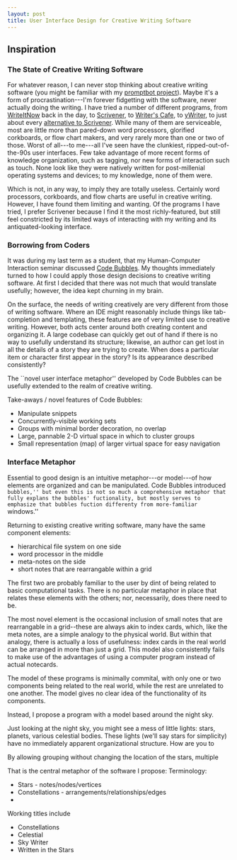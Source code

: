 ```yaml
---
layout: post
title: User Interface Design for Creative Writing Software
---
```


## Inspiration

### The State of Creative Writing Software

For whatever reason, I can never stop thinking about creative writing software
(you might be familiar with my 
[promptbot project](http://konahart.com/promptbot/)). 
Maybe it's a form of procrastination---I'm forever fidgetting with the 
software, never actually doing the writing. I have tried a number of different
programs, from [WriteItNow](http://www.ravensheadservices.com/index.php) back 
in the day, to [Scrivener](http://www.literatureandlatte.com/scrivener.php), 
to [Writer's Cafe](http://www.writerscafe.co.uk/), 
to [yWriter](http://www.spacejock.com/yWriter5.html), to just about every 
[alternative to Scrivener](http://alternativeto.net/software/scrivener/). 
While many of them are serviceable, most are little more than pared-down word
processors, glorified corkboards, or flow chart makers, and very rarely more 
than one or two of those. Worst of all---to me---all I've seen have the 
clunkiest, ripped-out-of-the-90s user interfaces. Few take advantage of more
recent forms of knowledge organization, such as tagging, nor new forms of
interaction such as touch. None look like they were natively written for 
post-millenial operating systems and devices; to my knowledge, none of them 
were. 

Which is not, in any way, to imply they are totally useless. Certainly word 
processors, corkboards, and flow charts are useful in creative writing.
However, I have found them limiting and wanting. Of the programs I have tried,
I prefer Scrivener because I find it the most richly-featured, but still feel 
constricted by its limited ways of interacting with my writing and its 
antiquated-looking interface.

### Borrowing from Coders 

It was during my last term as a student, that my Human-Computer Interaction 
seminar discussed 
[Code Bubbles](http://www.andrewbragdon.com/codebubbles_site.asp). My
thoughts immediately turned to how I could apply those design decisions to 
creative writing software. At first I decided that there was not much that
would translate usefully; however, the idea kept churning in my brain. 

On the surface, the needs of writing creatively are very different from those
of writing software. Where an IDE might reasonably include things like tab-
completion and templating, these features are of very limited use to creative
writing. However, both acts center around both creating content and organizing
it. A large codebase can quickly get out of hand if there is no way to usefully
understand its structure; likewise, an author can get lost in all the details
of a story they are trying to create. When does a particular item or character
first appear in the story? Is its appearance described consistently? 

The ``novel user interface metaphor'' developed by Code Bubbles can be usefully
extended to the realm of creative writing.
 
Take-aways / novel features of Code Bubbles:

* Manipulate snippets
* Concurrently-visible working sets
* Groups with minimal border decoration, no overlap
* Large, pannable 2-D virtual space in which to cluster groups
* Small representation (map) of larger virtual space for easy navigation

### Interface Metaphor

Essential to good design is an intuitive metaphor---or model---of how
elements are organized and can be manipulated. Code Bubbles introduced 
``bubbles,'' but even this is not so much a comprehensive metaphor that fully
explans the bubbles' fuctionality, but mostly serves to emphasize that bubbles
fuction differenty from more-familiar ``windows.'' 

Returning to existing creative writing software, many have the same component 
elements: 

* hierarchical file system on one side
* word processor in the middle
* meta-notes on the side
* short notes that are rearrangable within a grid 

The first two are probably familiar to the user by dint of being related to 
basic computational tasks. There is no particular metaphor in place that
relates these elements with the others; nor, necessarily, does there need to 
be.

The most novel element is the
occasional inclusion of small notes that are rearrangable in a grid--these are
always akin to index cards, which, like the meta notes, are a simple analogy 
to the physical world. But within that analogy, there is actually a loss of 
usefulness: index cards in the real world can be arranged in more than just a 
grid. This model also consistently fails to make use of the advantages of using
a computer program instead of actual notecards. 

The model of these programs is minimally commital, with only one or two
components being related to the real world, while the rest are unrelated to one
another. The model gives no clear idea of the functionality of its components. 

Instead, I propose a program with a model based around the night sky. 

Just looking at the night sky, you might see a mess of little lights: 
stars, planets, various celestial bodies. These lights (we'll say stars for 
simplicity) have no immediately apparent organizational structure. How are you
to 

By allowing grouping without changing the location of the stars, multiple 


That is the central metaphor of the software I propose: 
Terminology:

* Stars - notes/nodes/vertices
* Constellations - arrangements/relationships/edges
* 

Working titles include 

* Constellations
* Celestial
* Sky Writer
* Written in the Stars

